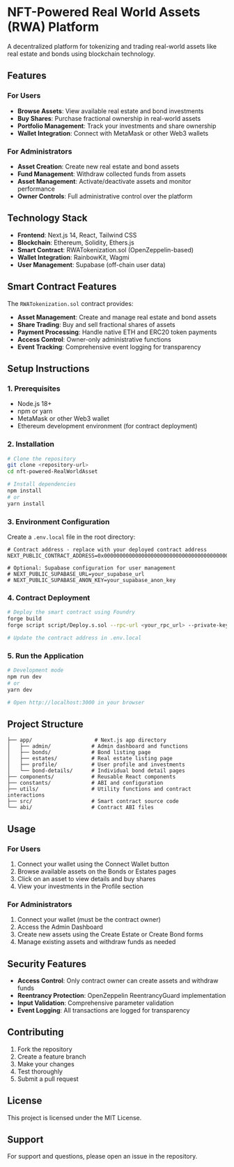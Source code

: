 # NFT-Powered Real World Assets (RWA) Platform

A decentralized platform for tokenizing and trading real-world assets like real estate and bonds using blockchain technology.

## Features

### For Users
- **Browse Assets**: View available real estate and bond investments
- **Buy Shares**: Purchase fractional ownership in real-world assets
- **Portfolio Management**: Track your investments and share ownership
- **Wallet Integration**: Connect with MetaMask or other Web3 wallets

### For Administrators
- **Asset Creation**: Create new real estate and bond assets
- **Fund Management**: Withdraw collected funds from assets
- **Asset Management**: Activate/deactivate assets and monitor performance
- **Owner Controls**: Full administrative control over the platform

## Technology Stack

- **Frontend**: Next.js 14, React, Tailwind CSS
- **Blockchain**: Ethereum, Solidity, Ethers.js
- **Smart Contract**: RWATokenization.sol (OpenZeppelin-based)
- **Wallet Integration**: RainbowKit, Wagmi
- **User Management**: Supabase (off-chain user data)

## Smart Contract Features

The `RWATokenization.sol` contract provides:

- **Asset Management**: Create and manage real estate and bond assets
- **Share Trading**: Buy and sell fractional shares of assets
- **Payment Processing**: Handle native ETH and ERC20 token payments
- **Access Control**: Owner-only administrative functions
- **Event Tracking**: Comprehensive event logging for transparency

## Setup Instructions

### 1. Prerequisites
- Node.js 18+ 
- npm or yarn
- MetaMask or other Web3 wallet
- Ethereum development environment (for contract deployment)

### 2. Installation
```bash
# Clone the repository
git clone <repository-url>
cd nft-powered-RealWorldAsset

# Install dependencies
npm install
# or
yarn install
```

### 3. Environment Configuration
Create a `.env.local` file in the root directory:

```env
# Contract address - replace with your deployed contract address
NEXT_PUBLIC_CONTRACT_ADDRESS=0x0000000000000000000000000000000000000000

# Optional: Supabase configuration for user management
# NEXT_PUBLIC_SUPABASE_URL=your_supabase_url
# NEXT_PUBLIC_SUPABASE_ANON_KEY=your_supabase_anon_key
```

### 4. Contract Deployment
```bash
# Deploy the smart contract using Foundry
forge build
forge script script/Deploy.s.sol --rpc-url <your_rpc_url> --private-key <your_private_key> --broadcast

# Update the contract address in .env.local
```

### 5. Run the Application
```bash
# Development mode
npm run dev
# or
yarn dev

# Open http://localhost:3000 in your browser
```

## Project Structure

```
├── app/                    # Next.js app directory
│   ├── admin/             # Admin dashboard and functions
│   ├── bonds/             # Bond listing page
│   ├── estates/           # Real estate listing page
│   ├── profile/           # User profile and investments
│   └── bond-details/      # Individual bond detail pages
├── components/            # Reusable React components
├── constants/             # ABI and configuration
├── utils/                 # Utility functions and contract interactions
├── src/                   # Smart contract source code
└── abi/                   # Contract ABI files
```

## Usage

### For Users
1. Connect your wallet using the Connect Wallet button
2. Browse available assets on the Bonds or Estates pages
3. Click on an asset to view details and buy shares
4. View your investments in the Profile section

### For Administrators
1. Connect your wallet (must be the contract owner)
2. Access the Admin Dashboard
3. Create new assets using the Create Estate or Create Bond forms
4. Manage existing assets and withdraw funds as needed

## Security Features

- **Access Control**: Only contract owner can create assets and withdraw funds
- **Reentrancy Protection**: OpenZeppelin ReentrancyGuard implementation
- **Input Validation**: Comprehensive parameter validation
- **Event Logging**: All transactions are logged for transparency

## Contributing

1. Fork the repository
2. Create a feature branch
3. Make your changes
4. Test thoroughly
5. Submit a pull request

## License

This project is licensed under the MIT License.

## Support

For support and questions, please open an issue in the repository.
